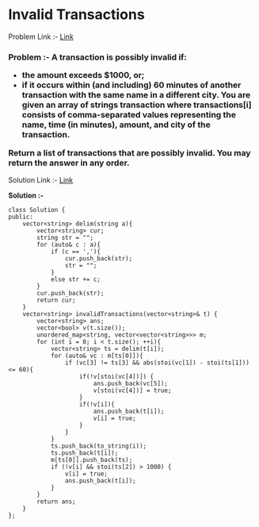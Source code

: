 # Invalid Transactions

Problem Link :- [Link](https://leetcode.com/problems/invalid-transactions/)

<h3>
Problem :- A transaction is possibly invalid if:

  * the amount exceeds $1000, or;
  * if it occurs within (and including) 60 minutes of another transaction with the same name in a different city.
You are given an array of strings transaction where transactions[i] consists of comma-separated values representing the name, time (in minutes), amount, and city of the transaction.

Return a list of transactions that are possibly invalid. You may return the answer in any order.
</h3>

Solution Link :- [Link](https://leetcode.com/problems/invalid-transactions/submissions/872506125/)

**Solution :-**
```
class Solution {
public:
    vector<string> delim(string a){
        vector<string> cur;
        string str = "";
        for (auto& c : a){
            if (c == ','){
                cur.push_back(str);
                str = "";
            }
            else str += c;
        }
        cur.push_back(str);
        return cur;
    }
    vector<string> invalidTransactions(vector<string>& t) {
        vector<string> ans;
        vector<bool> v(t.size());
        unordered_map<string, vector<vector<string>>> m;
        for (int i = 0; i < t.size(); ++i){
            vector<string> ts = delim(t[i]);
            for (auto& vc : m[ts[0]]){
                if (vc[3] != ts[3] && abs(stoi(vc[1]) - stoi(ts[1])) <= 60){
                    if(!v[stoi(vc[4])]) {
                        ans.push_back(vc[5]);
                        v[stoi(vc[4])] = true;
                    }
                    if(!v[i]){
                        ans.push_back(t[i]);
                        v[i] = true;
                    }
                }
            }
            ts.push_back(to_string(i));
            ts.push_back(t[i]);
            m[ts[0]].push_back(ts);
            if (!v[i] && stoi(ts[2]) > 1000) {
                v[i] = true;
                ans.push_back(t[i]);
            }
        }
        return ans;
    }
};
```
